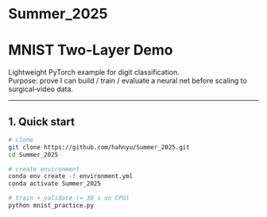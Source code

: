 # Summer_2025
# MNIST Two‑Layer Demo

Lightweight PyTorch example for digit classification.  
Purpose: prove I can build / train / evaluate a neural net before scaling to surgical‑video data.

---

## 1. Quick start

```bash
# clone
git clone https://github.com/hahnyu/Summer_2025.git
cd Summer_2025

# create environment
conda env create -f environment.yml
conda activate Summer_2025

# train + validate (≈ 30 s on CPU)
python mnist_practice.py
